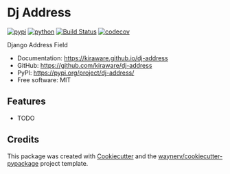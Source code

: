 # Dj Address


[![pypi](https://img.shields.io/pypi/v/dj-address.svg)](https://pypi.org/project/dj-address/)
[![python](https://img.shields.io/pypi/pyversions/dj-address.svg)](https://pypi.org/project/dj-address/)
[![Build Status](https://github.com/kiraware/dj-address/actions/workflows/dev.yml/badge.svg)](https://github.com/kiraware/dj-address/actions/workflows/dev.yml)
[![codecov](https://codecov.io/gh/kiraware/dj-address/branch/main/graphs/badge.svg)](https://codecov.io/github/kiraware/dj-address)



Django Address Field


* Documentation: <https://kiraware.github.io/dj-address>
* GitHub: <https://github.com/kiraware/dj-address>
* PyPI: <https://pypi.org/project/dj-address/>
* Free software: MIT


## Features

* TODO

## Credits

This package was created with [Cookiecutter](https://github.com/audreyr/cookiecutter) and the [waynerv/cookiecutter-pypackage](https://github.com/waynerv/cookiecutter-pypackage) project template.

